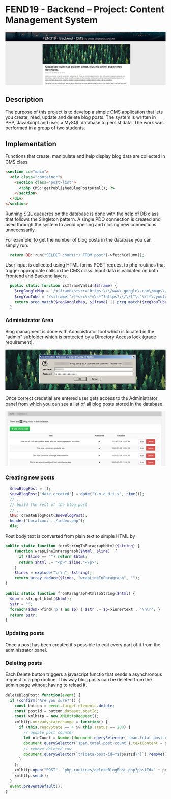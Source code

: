 # FEND19 - Backend – Project: Content Management System

![preview](readme/cms-preview.jpg)

## Description

The purpose of this project is to develop a simple CMS application that lets you create, read, update and delete blog posts. The system is written in PHP, JavaScript and uses a MySQL database to persist data. The work was performed in a group of two students.

## Implementation

Functions that create, manipulate and help display blog data are collected in CMS class.

```html
<section id="main">
  <div class="container">
    <section class="post-list">
      <?php CMS::getPublishedBlogPostsHtml(); ?>
    </section>
  </div>
</section>
```

Running SQL queueres on the database is done with the help of DB class that follows the Singleton pattern. A single PDO connection is created and used through the system to avoid opening and closing new connections unnecessarily.

For example, to get the number of blog posts in the database you can simply run:

```php
  return DB::run("SELECT count(*) FROM post")->fetchColumn();
```

User input is collected using HTML forms POST request to php routines that trigger appropriate calls in the CMS class. Input data is validated on both Frontend and Backend layers.

```php
  public static function isIframeValid($iframe) {
    $regGoogleMap = '/<iframe\s*src="https:\/\/www\.google\.com\/maps\/embed\?[^"]+"*\s*[^>]+>*<\/iframe>/';
    $regYouTube = '/<iframe[^>]*src\s*=\s*"?https?:\/\/[^\s"\/]*\.youtube.com\/embed\/(?:\/[^\s"]*)?"?[^>]*>.*?<\/iframe>/';
    return preg_match($regGoogleMap, $iframe) || preg_match($regYouTube, $iframe);
  }
```

### Administrator Area

Blog managment is done with Administrator tool which is located in the "admin" subfolder which is protected by a Directory Access lock (grade requirement).

![preview](readme/cms-login.png)

Once correct credetial are entered user gets access to the Administrator panel from which you can see a list of all blog posts stored in the database.

![preview](readme/cms-admin.png)

### Creating new posts

```php
  $newBlogPost = [];
  $newBlogPost['date_created'] = date("Y-m-d H:i:s", time());
  // ...
  // build the rest of the blog post
  // ...
  CMS::createBlogPost($newBlogPost);
  header("Location: ../index.php");
  die;
```

Post body text is converted from plain text to simple HTML by

```php
public static function formStringToParagraphHtml($string) {
    function wrapLineInParagraph($html, $line)  {
      if ($line == "") return $html;
      return $html .= "<p>".$line."</p>";
    }
    $lines = explode("\r\n", $string);
    return array_reduce($lines, "wrapLineInParagraph", "");
}
```

```php
public static function fromParagraphHtmlToString($html) {
  $dom = str_get_html($html);
  $str = "";
  foreach($dom->find('p') as $p) { $str .= $p->innertext . "\n\r"; }
  return $str;
}
```

### Updating posts

Once a post has been created it's possible to edit every part of it from the administrator panel.

### Deleting posts

Each Delete button triggers a javascript functio that sends a asynchronous request to a php routine. This way blog posts can be deleted from the admin page without having to reload it.

```js
deleteBlogPost: function(event) {
  if (confirm("Are you sure?")) {
    const button = event.target.elements.delete;
    const postId = button.dataset.postId;
    const xmlhttp = new XMLHttpRequest();
    xmlhttp.onreadystatechange = function() {
      if (this.readyState == 4 && this.status == 200) {
        // update post counter
        let oldCount = Number(document.querySelector(`span.total-post-count`).textContent);
        document.querySelector(`span.total-post-count`).textContent = oldCount - 1;
        // remove deleted row
        document.querySelector(`tr[data-post-id="${postId}"]`).remove();
      }
    };
    xmlhttp.open("POST", "php-routines/deleteBlogPost.php?postId=" + postId, true);
    xmlhttp.send();
  }
  event.preventDefault();
}
```
